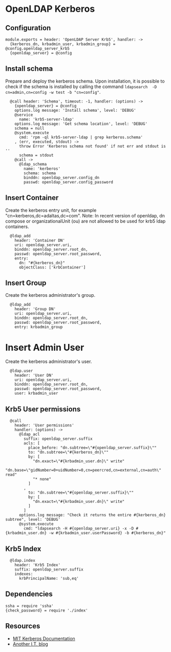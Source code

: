 
# OpenLDAP Kerberos

## Configuration

    module.exports = header: 'OpenLDAP Server Krb5', handler: ->
      {kerberos_dn, krbadmin_user, krbadmin_group} = @config.openldap_server_krb5
      {openldap_server} = @config

## Install schema

Prepare and deploy the kerberos schema. Upon installation, it
is possible to check if the schema is installed by calling
the command `ldapsearch  -D cn=admin,cn=config -w test -b "cn=config"`.

      @call header: 'Schema', timeout: -1, handler: (options) ->
        {openldap_server} = @config
        options.log message: 'Install schema', level: 'DEBUG'
        @service
          name: 'krb5-server-ldap'
        options.log message: 'Get schema location', level: 'DEBUG'
        schema = null
        @system.execute
          cmd: 'rpm -ql krb5-server-ldap | grep kerberos.schema'
        , (err, executed, stdout) ->
          throw Error 'Kerberos schema not found' if not err and stdout is ''
          schema = stdout
        @call ->
          @ldap_schema
            name: 'kerberos'
            schema: schema
            binddn: openldap_server.config_dn
            passwd: openldap_server.config_password

## Insert Container

Create the kerberos entry unit, for example "cn=kerberos,dc=adaltas,dc=com".
Note: In recent version of openldap, dn compose or organizationalUnit (ou) are 
not allowed to be used for krb5 ldap containers.

      @ldap_add
        header: 'Container DN'
        uri: openldap_server.uri,
        binddn: openldap_server.root_dn,
        passwd: openldap_server.root_password,
        entry: 
          dn: "#{kerberos_dn}"
          objectClass: ['krbContainer']

## Insert Group

Create the kerberos administrator's group.

      @ldap_add
        header: 'Group DN'
        uri: openldap_server.uri,
        binddn: openldap_server.root_dn,
        passwd: openldap_server.root_password,
        entry: krbadmin_group

# Insert Admin User

Create the kerberos administrator's user.

      @ldap.user
        header: 'User DN'
        uri: openldap_server.uri,
        binddn: openldap_server.root_dn,
        passwd: openldap_server.root_password,
        user: krbadmin_user

## Krb5 User permissions

      @call
        header: 'User permissions'
        handler: (options) ->
          @ldap_acl
            suffix: openldap_server.suffix
            acls: [
              place_before: "dn.subtree=\"#{openldap_server.suffix}\""
              to: "dn.subtree=\"#{kerberos_dn}\""
              by: [
                "dn.exact=\"#{krbadmin_user.dn}\" write"
                "dn.base=\"gidNumber=0+uidNumber=0,cn=peercred,cn=external,cn=auth\" read"
                "* none"
              ]
            ,
              to: "dn.subtree=\"#{openldap_server.suffix}\""
              by: [
                "dn.exact=\"#{krbadmin_user.dn}\" write"
              ]
            ]
          options.log message: "Check it returns the entire #{kerberos_dn} subtree", level: 'DEBUG'
          @system.execute
            cmd: "ldapsearch -H #{openldap_server.uri} -x -D #{krbadmin_user.dn} -w #{krbadmin_user.userPassword} -b #{kerberos_dn}"

## Krb5 Index

      @ldap.index
        header: 'Krb5 Index'
        suffix: openldap_server.suffix
        indexes:
          krbPrincipalName: 'sub,eq'

## Dependencies

    ssha = require 'ssha'
    {check_password} = require './index'

## Resources

*   [MIT Kerberos Documentation](http://web.mit.edu/kerberos/krb5-devel/doc/admin/conf_ldap.html)
*   [Another I.T. blog](http://itdavid.blogspot.fr/2012/05/howto-centos-62-kerberos-kdc-with.html)
